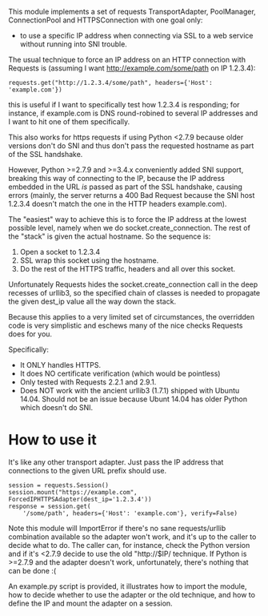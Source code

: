 This module implements a set of requests TransportAdapter, PoolManager,
ConnectionPool and HTTPSConnection with one goal only:

* to use a specific IP address when connecting via SSL to a web service without
running into SNI trouble.

The usual technique to force an IP address on an HTTP connection with Requests
is (assuming I want http://example.com/some/path on IP 1.2.3.4):

```
requests.get("http://1.2.3.4/some/path", headers={'Host': 'example.com'})
```

this is useful if I want to specifically test how 1.2.3.4 is responding; for
instance, if example.com is DNS round-robined to several IP
addresses and I want to hit one of them specifically.

This also works for https requests if using Python <2.7.9 because older
versions don't do SNI and thus don't pass the requested hostname as part of the
SSL handshake.

However, Python >=2.7.9 and >=3.4.x conveniently added SNI support, breaking
this way of connecting to the IP, because the IP address embedded in the URL
*is* passed as part of the SSL handshake, causing errors (mainly, the server
returns a 400 Bad Request because the SNI host 1.2.3.4 doesn't match the one in
the HTTP headers example.com).

The "easiest" way to achieve this is to force the IP address at the lowest
possible level, namely when we do socket.create_connection. The rest of the
"stack" is given the actual hostname. So the sequence is:

1. Open a socket to 1.2.3.4
2. SSL wrap this socket using the hostname.
3. Do the rest of the HTTPS traffic, headers and all over this socket.

Unfortunately Requests hides the socket.create_connection call in the deep
recesses of urllib3, so the specified chain of classes is needed to propagate
the given dest_ip value all the way down the stack.

Because this applies to a very limited set of circumstances, the overridden
code is very simplistic and eschews many of the nice checks Requests does for
you.

Specifically:

- It ONLY handles HTTPS.
- It does NO certificate verification (which would be pointless)
- Only tested with Requests 2.2.1 and 2.9.1.
- Does NOT work with the ancient urllib3 (1.7.1) shipped with Ubuntu 14.04.
  Should not be an issue because Ubunt 14.04 has older Python which doesn't do
  SNI.


How to use it
=============

It's like any other transport adapter. Just pass the IP address that
connections to the given URL prefix should use.

```
session = requests.Session()
session.mount("https://example.com", ForcedIPHTTPSAdapter(dest_ip='1.2.3.4'))
response = session.get(
    '/some/path', headers={'Host': 'example.com'}, verify=False)
```

Note this module will ImportError if there's no sane requests/urllib
combination available so the adapter won't work, and it's up to the caller to
decide what to do. The caller can, for instance, check the Python version and
if it's &lt;2.7.9 decide to use the old "http://$IP/ technique. If Python is
&gt;=2.7.9 and the adapter doesn't work, unfortunately, there's nothing that can
be done :(

An example.py script is provided, it illustrates how to
import the module, how to decide whether to use the adapter
or the old technique, and how to define the IP and mount
the adapter on a session.
